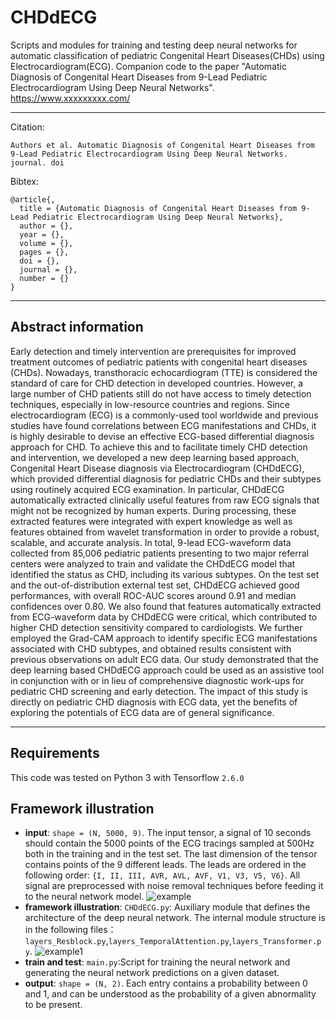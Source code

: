 # CHDdECG
Scripts and modules for training and testing deep neural networks for  automatic classification of pediatric Congenital Heart Diseases(CHDs) using Electrocardiogram(ECG).
Companion code to the paper "Automatic Diagnosis of Congenital Heart Diseases from 9-Lead Pediatric Electrocardiogram Using Deep Neural Networks".
https://www.xxxxxxxxx.com/

--------------------

Citation:
```
Authors et al. Automatic Diagnosis of Congenital Heart Diseases from 9-Lead Pediatric Electrocardiogram Using Deep Neural Networks.
journal. doi
```

Bibtex:
```
@article{,
  title = {Automatic Diagnosis of Congenital Heart Diseases from 9-Lead Pediatric Electrocardiogram Using Deep Neural Networks},
  author = {},
  year = {},
  volume = {},
  pages = {},
  doi = {},
  journal = {},
  number = {}
}
```
--------------------

## Abstract information
  Early detection and timely intervention are prerequisites for improved treatment outcomes of pediatric patients with congenital
heart diseases (CHDs). Nowadays, transthoracic echocardiogram (TTE) is considered the standard of care for CHD detection
in developed countries. However, a large number of CHD patients still do not have access to timely detection techniques,
especially in low-resource countries and regions. Since electrocardiogram (ECG) is a commonly-used tool worldwide and
previous studies have found correlations between ECG manifestations and CHDs, it is highly desirable to devise an effective
ECG-based differential diagnosis approach for CHD. To achieve this and to facilitate timely CHD detection and intervention, we
developed a new deep learning based approach, Congenital Heart Disease diagnosis via Electrocardiogram (CHDdECG),
which provided differential diagnosis for pediatric CHDs and their subtypes using routinely acquired ECG examination. In
particular, CHDdECG automatically extracted clinically useful features from raw ECG signals that might not be recognized by
human experts. During processing, these extracted features were integrated with expert knowledge as well as features obtained
from wavelet transformation in order to provide a robust, scalable, and accurate analysis. In total, 9-lead ECG-waveform
data collected from 85,006 pediatric patients presenting to two major referral centers were analyzed to train and validate the
CHDdECG model that identified the status as CHD, including its various subtypes. On the test set and the out-of-distribution
external test set, CHDdECG achieved good performances, with overall ROC-AUC scores around 0.91 and median confidences
over 0.80. We also found that features automatically extracted from ECG-waveform data by CHDdECG were critical, which
contributed to higher CHD detection sensitivity compared to cardiologists. We further employed the Grad-CAM approach to
identify specific ECG manifestations associated with CHD subtypes, and obtained results consistent with previous observations
on adult ECG data. Our study demonstrated that the deep learning based CHDdECG approach could be used as an assistive
tool in conjunction with or in lieu of comprehensive diagnostic work-ups for pediatric CHD screening and early detection. The
impact of this study is directly on pediatric CHD diagnosis with ECG data, yet the benefits of exploring the potentials of ECG
data are of general significance.

--------------------
## Requirements

This code was tested on Python 3 with Tensorflow `2.6.0`

## Framework illustration

- **input**: `shape = (N, 5000, 9)`. The input tensor, a signal of 10 seconds should contain the 5000 points of the ECG tracings sampled at 500Hz both in the training and in the test set. The last dimension of the tensor contains points of the 9 different leads. The leads are ordered in the following order: `{I, II, III, AVR, AVL, AVF, V1, V3, V5, V6}`. All signal are preprocessed with noise removal techniques before feeding it to the neural network model. 
![example](https://github.com/shuaih720/CHDdECG/blob/main/Figures/ECG%20example.png)
- **framework illustration**: ``CHDdECG.py``: Auxiliary module that defines the architecture of the deep neural network. The internal module structure is in the following files：``layers_Resblock.py``,``layers_TemporalAttention.py``,``layers_Transformer.py``.
![example1](https://github.com/shuaih720/CHDdECG/blob/main/Figures/An%20illustration%20of%20the%20deep%20learning%20based%20model.png)
- **train and test**: ``main.py``:Script for training the neural network and generating the neural network predictions on a given dataset.
- **output**: `shape = (N, 2)`. Each entry contains a probability between 0 and 1, and can be understood as the probability of a given abnormality to be present.
